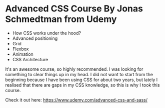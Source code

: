 # Advanced CSS Course By Jonas Schmedtman from Udemy

* How CSS works under the hood?
* Advanced positioning
* Grid
* Flexbox
* Animation
* CSS Architecture

It's an awesome course, so highly recommended. I was looking for something to clear things up in my head. I did not want to start from the beginning because I have been using CSS for about two years, but lately I realised that there are gaps in my CSS knowledge, so this is why I took this course.

Check it out here: https://www.udemy.com/advanced-css-and-sass/
